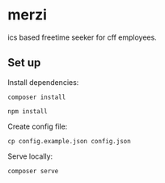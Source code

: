# merzi

ics based freetime seeker for cff employees.

## Set up

Install dependencies:

    composer install

    npm install

Create config file:

    cp config.example.json config.json

Serve locally:

    composer serve